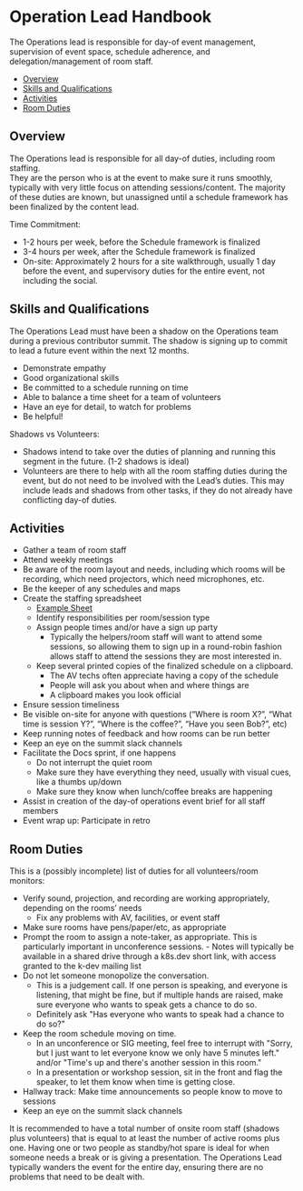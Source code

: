 # Operation Lead Handbook

The Operations lead is responsible for day-of event management, supervision of event space, 
schedule adherence, and delegation/management of room staff.

- [Overview](#overview)
- [Skills and Qualifications](#skills-and-qualifications)
- [Activities](#activities)
- [Room Duties](#room-duties)

## Overview

The Operations lead is responsible for all day-of duties, including room staffing.  
They are the person who is at the event to make sure it runs smoothly, typically with very 
little focus on attending sessions/content.  The majority of these duties are known, 
but unassigned until a schedule framework has been finalized by the content lead.

Time Commitment:

- 1-2 hours per week, before the Schedule framework is finalized
- 3-4 hours per week, after the Schedule framework is finalized
- On-site: Approximately 2 hours for a site walkthrough, usually 1 day before the event, and supervisory duties for the entire event, not including the social.

## Skills and Qualifications

The Operations Lead must have been a shadow on the Operations team during a 
previous contributor summit. The shadow is signing up to commit to lead a 
future event within the next 12 months.

- Demonstrate empathy
- Good organizational skills
- Be committed to a schedule running on time
- Able to balance a time sheet for a team of volunteers
- Have an eye for detail, to watch for problems
- Be helpful!

Shadows vs Volunteers:

- Shadows intend to take over the duties of planning and running this 
segment in the future. (1-2 shadows is ideal)
- Volunteers are there to help with all the room staffing duties during the event, 
but do not need to be involved with the Lead’s duties.  This may include leads and 
shadows from other tasks, if they do not already have conflicting day-of duties.

## Activities

- Gather a team of room staff
- Attend weekly meetings
- Be aware of the room layout and needs, including which rooms will be recording, which need projectors, which need microphones, etc.
- Be the keeper of any schedules and maps
- Create the staffing spreadsheet
	- [Example Sheet]
	- Identify responsibilities per room/session type
	- Assign people times and/or have a sign up party
		- Typically the helpers/room staff will want to attend some sessions, so allowing them to sign up in a round-robin fashion allows staff to attend the sessions they are most interested in. 
	- Keep several printed copies of the finalized schedule on a clipboard. 
		- The AV techs often appreciate having a copy of the schedule
		- People will ask you about when and where things are
		- A clipboard makes you look official
- Ensure session timeliness
- Be visible on-site for anyone with questions (“Where is room X?”, “What time is session Y?”, “Where is the coffee?”, “Have you seen Bob?”, etc)
- Keep running notes of feedback and how rooms can be run better
- Keep an eye on the summit slack channels
- Facilitate the Docs sprint, if one happens
	- Do not interrupt the quiet room
	- Make sure they have everything they need, usually with visual cues, like a thumbs up/down
	- Make sure they know when lunch/coffee breaks are happening
- Assist in creation of the day-of operations event brief for all staff members
- Event wrap up: Participate in retro

## Room Duties

This is a (possibly incomplete) list of duties for all volunteers/room monitors:
- Verify sound, projection, and recording are working appropriately, depending on the rooms’ needs
	- Fix any problems with AV, facilities, or event staff
- Make sure rooms have pens/paper/etc, as appropriate
- Prompt the room to assign a note-taker, as appropriate.  This is particularly important in unconference sessions.
        - Notes will typically be available in a shared drive through a k8s.dev short link, with access granted to the k-dev mailing list
- Do not let someone monopolize the conversation.  
	- This is a judgement call.  If one person is speaking, and everyone is listening, that might be fine, but if multiple hands are raised, make sure everyone who wants to speak gets a chance to do so.
	- Definitely ask "Has everyone who wants to speak had a chance to do so?"
- Keep the room schedule moving on time.  
	- In an unconference or SIG meeting, feel free to interrupt with "Sorry, but I just want to let everyone know we only have 5 minutes left." and/or "Time's up and there's another session in this room."
	- In a presentation or workshop session, sit in the front and flag the speaker, to let them know when time is getting close.
- Hallway track: Make time announcements so people know to move to sessions
- Keep an eye on the summit slack channels

It is recommended to have a total number of onsite room staff (shadows plus 
volunteers) that is equal to at least the number of active rooms plus one.  Having 
one or two people as standby/hot spare is ideal for when someone needs a break 
or is giving a presentation.  The Operations Lead typically wanders the event 
for the entire day, ensuring there are no problems that need to be dealt with.

[Example Sheet]: https://docs.google.com/spreadsheets/d/19AozvMyS3OcCO9qA7Rq5YAVKnasDgHRIZ_V2rqYHOro/edit?usp=sharing
